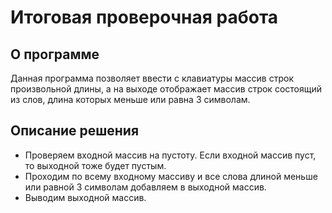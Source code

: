 # Итоговая проверочная работа

## О программе
Данная программа позволяет ввести с клавиатуры массив строк произвольной длины, а на выходе отображает массив строк состоящий из слов, длина которых меньше или равна 3 символам.

## Описание решения
* Проверяем входной массив на пустоту. Если входной массив пуст, то выходной тоже будет пустым.
* Проходим по всему входному массиву и все слова длиной меньше или равной 3 символам добавляем в выходной массив.
* Выводим выходной массив. 